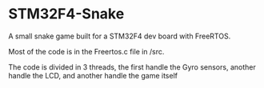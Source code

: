 # STM32F4-Snake
A small snake game built for a STM32F4 dev board with FreeRTOS.

Most of the code is in the Freertos.c file in /src.

The code is divided in 3 threads, the first handle the Gyro sensors, another handle the LCD, and another handle the game itself
